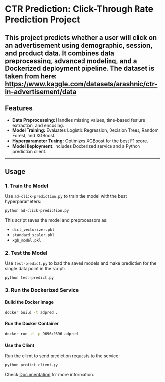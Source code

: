 
# CTR Prediction: Click-Through Rate Prediction Project

This project predicts whether a user will click on an advertisement using demographic, session, and product data. It combines data preprocessing, advanced modeling, and a Dockerized deployment pipeline.
The dataset is taken from here: https://www.kaggle.com/datasets/arashnic/ctr-in-advertisement/data
---

## Features
- **Data Preprocessing:** Handles missing values, time-based feature extraction, and encoding.
- **Model Training:** Evaluates Logistic Regression, Decision Trees, Random Forest, and XGBoost.
- **Hyperparameter Tuning:** Optimizes XGBoost for the best F1 score.
- **Model Deployment:** Includes Dockerized service and a Python prediction client.

---

## Usage

### 1. Train the Model
Use `ad-click-prediction.py` to train the model with the best hyperparameters:
```bash
python ad-click-prediction.py
```
This script saves the model and preprocessors as:
- `dict_vectorizer.pkl`
- `standard_scaler.pkl`
- `xgb_model.pkl`

### 2. Test the Model
Use `test-predict.py` to load the saved models and make prediction for the single data point in the script:
```bash
python test-predict.py
```

### 3. Run the Dockerized Service

#### Build the Docker Image
```bash
docker build -t adpred .
```

#### Run the Docker Container
```bash
docker run -d -p 9696:9696 adpred
```

#### Use the Client
Run the client to send prediction requests to the service:
```bash
python predict_client.py
```

Check [Documentation](Documentation/documentation.pdf) for more information.